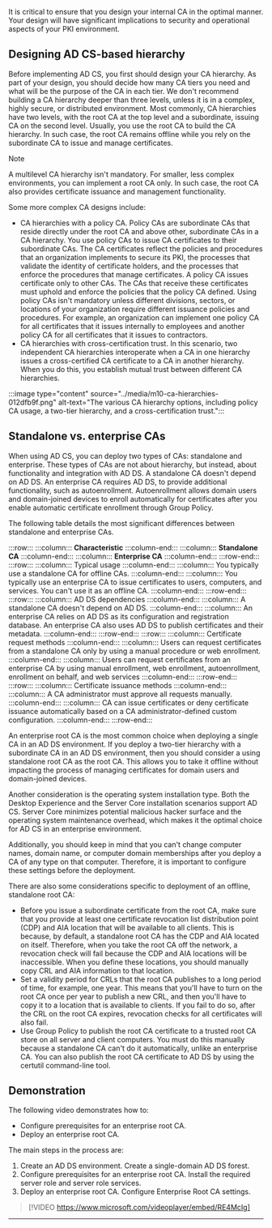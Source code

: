 It is critical to ensure that you design your internal CA in the optimal manner. Your design will have significant implications to security and operational aspects of your PKI environment.

## Designing AD CS-based hierarchy

Before implementing AD CS, you first should design your CA hierarchy. As part of your design, you should decide how many CA tiers you need and what will be the purpose of the CA in each tier. We don't recommend building a CA hierarchy deeper than three levels, unless it is in a complex, highly secure, or distributed environment. Most commonly, CA hierarchies have two levels, with the root CA at the top level and a subordinate, issuing CA on the second level. Usually, you use the root CA to build the CA hierarchy. In such case, the root CA remains offline while you rely on the subordinate CA to issue and manage certificates.

> [!NOTE]
> A multilevel CA hierarchy isn't mandatory. For smaller, less complex environments, you can implement a root CA only. In such case, the root CA also provides certificate issuance and management functionality.

Some more complex CA designs include:

 -  CA hierarchies with a policy CA. Policy CAs are subordinate CAs that reside directly under the root CA and above other, subordinate CAs in a CA hierarchy. You use policy CAs to issue CA certificates to their subordinate CAs. The CA certificates reflect the policies and procedures that an organization implements to secure its PKI, the processes that validate the identity of certificate holders, and the processes that enforce the procedures that manage certificates. A policy CA issues certificate only to other CAs. The CAs that receive these certificates must uphold and enforce the policies that the policy CA defined. Using policy CAs isn't mandatory unless different divisions, sectors, or locations of your organization require different issuance policies and procedures. For example, an organization can implement one policy CA for all certificates that it issues internally to employees and another policy CA for all certificates that it issues to contractors.
 -  CA hierarchies with cross-certification trust. In this scenario, two independent CA hierarchies interoperate when a CA in one hierarchy issues a cross-certified CA certificate to a CA in another hierarchy. When you do this, you establish mutual trust between different CA hierarchies.

:::image type="content" source="../media/m10-ca-hierarchies-012dfb9f.png" alt-text="The various CA hierarchy options, including policy CA usage, a two-tier hierarchy, and a cross-certification trust.":::


## Standalone vs. enterprise CAs

When using AD CS, you can deploy two types of CAs: standalone and enterprise. These types of CAs are not about hierarchy, but instead, about functionality and integration with AD DS. A standalone CA doesn't depend on AD DS. An enterprise CA requires AD DS, to provide additional functionality, such as autoenrollment. Autoenrollment allows domain users and domain-joined devices to enroll automatically for certificates after you enable automatic certificate enrollment through Group Policy.

The following table details the most significant differences between standalone and enterprise CAs.

:::row:::
  :::column:::
    **Characteristic**
  :::column-end:::
  :::column:::
    **Standalone CA**
  :::column-end:::
  :::column:::
    **Enterprise CA**
  :::column-end:::
:::row-end:::
:::row:::
  :::column:::
    Typical usage
  :::column-end:::
  :::column:::
    You typically use a standalone CA for offline CAs.
  :::column-end:::
  :::column:::
    You typically use an enterprise CA to issue certificates to users, computers, and services. You can't use it as an offline CA.
  :::column-end:::
:::row-end:::
:::row:::
  :::column:::
    AD DS dependencies
  :::column-end:::
  :::column:::
    A standalone CA doesn't depend on AD DS.
  :::column-end:::
  :::column:::
    An enterprise CA relies on AD DS as its configuration and registration database. An enterprise CA also uses AD DS to publish certificates and their metadata.
  :::column-end:::
:::row-end:::
:::row:::
  :::column:::
    Certificate request methods
  :::column-end:::
  :::column:::
    Users can request certificates from a standalone CA only by using a manual procedure or web enrollment.
  :::column-end:::
  :::column:::
    Users can request certificates from an enterprise CA by using manual enrollment, web enrollment, autoenrollment, enrollment on behalf, and web services
  :::column-end:::
:::row-end:::
:::row:::
  :::column:::
    Certificate issuance methods
  :::column-end:::
  :::column:::
    A CA administrator must approve all requests manually.
  :::column-end:::
  :::column:::
    CA can issue certificates or deny certificate issuance automatically based on a CA administrator-defined custom configuration.
  :::column-end:::
:::row-end:::


An enterprise root CA is the most common choice when deploying a single CA in an AD DS environment. If you deploy a two-tier hierarchy with a subordinate CA in an AD DS environment, then you should consider a using standalone root CA as the root CA. This allows you to take it offline without impacting the process of managing certificates for domain users and domain-joined devices.

Another consideration is the operating system installation type. Both the Desktop Experience and the Server Core installation scenarios support AD CS. Server Core minimizes potential malicious hacker surface and the operating system maintenance overhead, which makes it the optimal choice for AD CS in an enterprise environment.

Additionally, you should keep in mind that you can't change computer names, domain name, or computer domain memberships after you deploy a CA of any type on that computer. Therefore, it is important to configure these settings before the deployment.

There are also some considerations specific to deployment of an offline, standalone root CA:

 -  Before you issue a subordinate certificate from the root CA, make sure that you provide at least one certificate revocation list distribution point (CDP) and AIA location that will be available to all clients. This is because, by default, a standalone root CA has the CDP and AIA located on itself. Therefore, when you take the root CA off the network, a revocation check will fail because the CDP and AIA locations will be inaccessible. When you define these locations, you should manually copy CRL and AIA information to that location.
 -  Set a validity period for CRLs that the root CA publishes to a long period of time, for example, one year. This means that you'll have to turn on the root CA once per year to publish a new CRL, and then you'll have to copy it to a location that is available to clients. If you fail to do so, after the CRL on the root CA expires, revocation checks for all certificates will also fail.
 -  Use Group Policy to publish the root CA certificate to a trusted root CA store on all server and client computers. You must do this manually because a standalone CA can't do it automatically, unlike an enterprise CA. You can also publish the root CA certificate to AD DS by using the certutil command-line tool.

## Demonstration

The following video demonstrates how to:

 -  Configure prerequisites for an enterprise root CA.
 -  Deploy an enterprise root CA.

The main steps in the process are:

1.  Create an AD DS environment. Create a single-domain AD DS forest.
2.  Configure prerequisites for an enterprise root CA. Install the required server role and server role services.
3.  Deploy an enterprise root CA. Configure Enterprise Root CA settings.

> [!VIDEO https://www.microsoft.com/videoplayer/embed/RE4McIg]

---

##